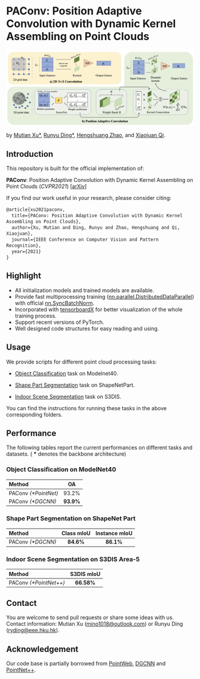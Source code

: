 # PAConv: Position Adaptive Convolution with Dynamic Kernel Assembling on Point Clouds
<img src="./figure/paconv.jpg" width="900"/>

by [Mutian Xu*](https://mutianxu.github.io/), [Runyu Ding*](), [Hengshuang Zhao](https://hszhao.github.io/), and [Xiaojuan Qi](https://xjqi.github.io/).


## Introduction
This repository is built for the official implementation of:

__PAConv__: Position Adaptive Convolution with Dynamic Kernel Assembling on Point Clouds (_CVPR2021_) [[arXiv]()]
<br>

If you find our work useful in your research, please consider citing:

```
@article{xu2021paconv,
  title={PAConv: Position Adaptive Convolution with Dynamic Kernel Assembling on Point Clouds},
  author={Xu, Mutian and Ding, Runyu and Zhao, Hengshuang and Qi, Xiaojuan},
  journal={IEEE Conference on Computer Vision and Pattern Recognition},
  year={2021}
}
```

## Highlight

* All initialization models and trained models are available.
* Provide fast multiprocessing training ([nn.parallel.DistributedDataParallel](https://pytorch.org/docs/stable/_modules/torch/nn/parallel/distributed.html)) with official [nn.SyncBatchNorm](https://pytorch.org/docs/master/nn.html#torch.nn.SyncBatchNorm).
* Incorporated with [tensorboardX](https://github.com/lanpa/tensorboardX) for better visualization of the whole training process.
* Support recent versions of PyTorch.
* Well designed code structures for easy reading and using.

## Usage

We provide scripts for different point cloud processing tasks:

* [Object Classification]() task on Modelnet40.
 
* [Shape Part Segmentation]() task on ShapeNetPart.
 
* [Indoor Scene Segmentation]() task on S3DIS.

You can find the instructions for running these tasks in the above corresponding folders.

## Performance
The following tables report the current performances on different tasks and datasets. ( __*__ denotes the backbone architecture)

### Object Classification on ModelNet40

| Method | OA |
| :--- | :---: |
| PAConv _(*PointNet)_   | 93.2%|
| PAConv _(*DGCNN)_      | **93.9%** |

### Shape Part Segmentation on ShapeNet Part
| Method |  Class mIoU | Instance mIoU |
| :--- | :---: | :---: |
| PAConv _(*DGCNN)_    | **84.6%** | **86.1%** |



### Indoor Scene Segmentation on S3DIS Area-5

| Method |  S3DIS mIoU  |
| :--- | :---: |
| PAConv _(*PointNet++)_| **66.58%** |


## Contact

You are welcome to send pull requests or share some ideas with us. Contact information: Mutian Xu (mino1018@outlook.com) or Runyu Ding (ryding@eee.hku.hk).

## Acknowledgement

Our code base is partially borrowed from [PointWeb](https://github.com/hszhao/PointWeb), [DGCNN](https://github.com/WangYueFt/dgcnn) and [PointNet++](https://github.com/charlesq34/pointnet2).